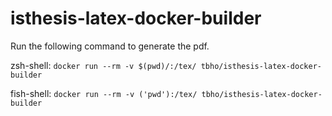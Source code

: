 # isthesis-latex-docker-builder

Run the following command to generate the pdf.


zsh-shell:
`docker run --rm -v $(pwd)/:/tex/ tbho/isthesis-latex-docker-builder`

fish-shell:
`docker run --rm -v ('pwd'):/tex/ tbho/isthesis-latex-docker-builder`
